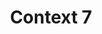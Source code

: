---
created: '2025-09-16T15:05:15.653418'
modified: '2025-09-16T15:05:51.716680'
ship_factor: 5
subtype: mcp-servers
tags: []
title: Context 7
type: tool
version: 1
---